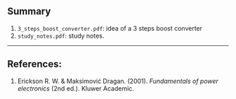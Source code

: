 ## Summary

1. `3_steps_boost_converter.pdf`: idea of a 3 steps boost converter
2. `study_notes.pdf`: study notes.

____
## References:

1. Erickson R. W. & Maksimović Dragan. (2001). _Fundamentals of power electronics_ (2nd ed.). Kluwer Academic.